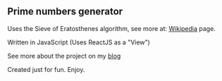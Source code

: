 <h2>Prime numbers generator</h2>

<p>
Uses the Sieve of Eratosthenes algorithm, see more at: <a href="https://en.wikipedia.org/wiki/Sieve_of_Eratosthenes">Wikipedia</a> page.
</p>

<p>
Written in JavaScript (Uses ReactJS as a "View")
</p>

<p>
	See more about the project on my <a href="http://www.ivansivak.net/blog/reactjs-sieve-of-eratosthenes-prime-numbers">blog</a>
</p>

<p>
Created just for fun. Enjoy.
</p>